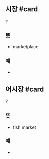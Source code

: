 ## 시장 #card
?
### 뜻
- marketplace
### 예
-

## 어시장 #card
?
### 뜻
- fish market
### 예
-
<!--SR:!2024-12-03,5,230-->
